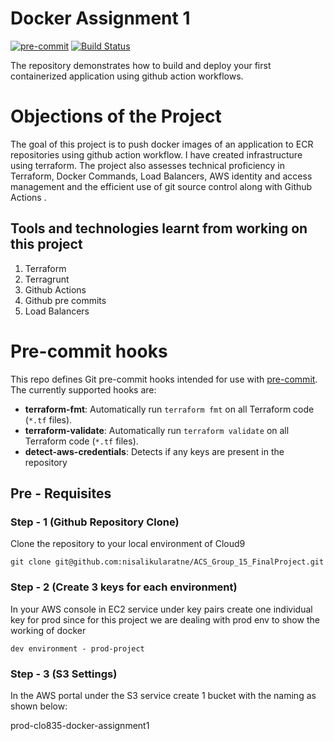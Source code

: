# Docker Assignment 1
[![pre-commit](https://img.shields.io/badge/pre--commit-enabled-brightgreen?logo=pre-commit)](https://github.com/pre-commit/pre-commit)
[![Build Status](https://github.com/terraform-linters/tflint/workflows/build/badge.svg?branch=master)](https://github.com/terraform-linters/tflint/actions)

The repository demonstrates how to build and deploy your first containerized application using github action workflows.

# Objections of the Project
The goal of this project is to push docker images of an application to ECR repositories using github action workflow. I have created infrastructure using terraform.
The project also assesses technical proficiency in Terraform, Docker Commands, Load Balancers, AWS identity and access management and the efficient use of git source control along with Github Actions .

## Tools and technologies learnt from working on this project
1. Terraform
2. Terragrunt
3. Github Actions
4. Github pre commits
5. Load Balancers

# Pre-commit hooks

This repo defines Git pre-commit hooks intended for use with [pre-commit](http://pre-commit.com/). The currently
supported hooks are:

* **terraform-fmt**: Automatically run `terraform fmt` on all Terraform code (`*.tf` files).
* **terraform-validate**: Automatically run `terraform validate` on all Terraform code (`*.tf` files).
* **detect-aws-credentials**: Detects if any keys are present in the repository

## Pre - Requisites
### Step - 1 (Github Repository Clone)
Clone the repository to your local environment of Cloud9 

```git clone git@github.com:nisalikularatne/ACS_Group_15_FinalProject.git```

### Step - 2 (Create 3 keys for each environment)
In your AWS console in EC2 service under key pairs create one individual key for prod since for this project we are dealing with prod env to show the working of docker
```
dev environment - prod-project
```
### Step - 3 (S3 Settings)
In the AWS portal under the S3 service create 1 bucket with the naming as shown below:

prod-clo835-docker-assignment1


